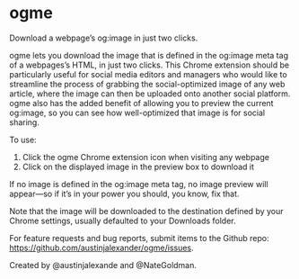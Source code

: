 # ogme

Download a webpage’s og:image in just two clicks.

ogme lets you download the image that is defined in the og:image meta tag of a webpages’s HTML, in just two clicks. This Chrome extension should be particularly useful for social media editors and managers who would like to streamline the process of grabbing the social-optimized image of any web article, where the image can then be uploaded onto another social platform. ogme also has the added benefit of allowing you to preview the current og:image, so you can see how well-optimized that image is for social sharing.

To use:

1) Click the ogme Chrome extension icon when visiting any webpage
2) Click on the displayed image in the preview box to download it

If no image is defined in the og:image meta tag, no image preview will appear—so if it’s in your power you should, you know, fix that.  

Note that the image will be downloaded to the destination defined by your Chrome settings, usually defaulted to your Downloads folder.

For feature requests and bug reports, submit items to the Github repo: https://github.com/austinjalexander/ogme/issues.

Created by @austinjalexande and @NateGoldman.



